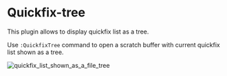 # Quickfix-tree

This plugin allows to display quickfix list as a tree.

Use `:QuickfixTree` command to open a scratch buffer with current quickfix list shown as a tree.

![quickfix_list_shown_as_a_file_tree](https://github.com/user-attachments/assets/bbd3d973-c579-4681-a250-3942f00fa7b1)

